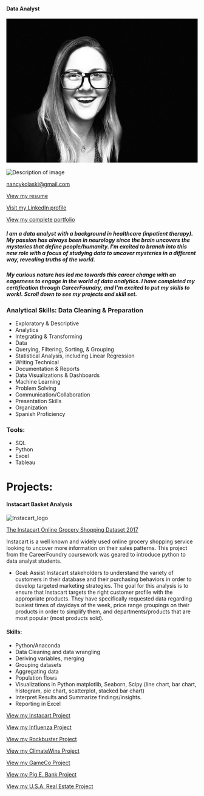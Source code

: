 #### Data Analyst                        
![About me](assets/profile.jpeg)

<img src="assests/profile.jpeg" width="300" height="200" alt="Description of image">

nancykolaski@gmail.com

[View  my resume](https://github.com/Nancy-Kolaski/Nancy-Kolaski.github.io/raw/main/kolaski-Nancy-resume.pdf)

[Visit my LinkedIn profile](https://www.linkedin.com/in/nancy-kolaski-040b222b0/)

[View my complete portfolio](https://github.com/Nancy-Kolaski/Nancy-Kolaski.github.io/raw/main/NK%20Data%20Analytics%20Portfolio%20(6).pdf)








##### I am a data analyst with a background in healthcare (inpatient therapy). My passion has always been in neurology since the brain uncovers the mysteries that define people/humanity. I'm excited to branch into this new role with a focus of studying data to uncover mysteries in a different way, revealing truths of the world. 

##### My curious nature has led me towards this career change with an eagerness to engage in the world of data analytics.  I have completed my certification through CareerFoundry, and I'm excited to put my skills to work!.  Scroll down to see my projects and skill set.

### Analytical Skills:  Data Cleaning & Preparation
* Exploratory & Descriptive    
* Analytics
* Integrating & Transforming 
* Data
* Querying, Filtering, Sorting, & Grouping
* Statistical Analysis, including Linear Regression
* Writing Technical
* Documentation & Reports
* Data Visualizations & Dashboards
* Machine Learning
* Problem Solving
* Communication/Collaboration
* Presentation Skills
* Organization
* Spanish Proficiency

### Tools:
* SQL
* Python
* Excel
* Tableau

# Projects:
#### **Instacart Basket Analysis**
<img width="260" alt="Instacart_logo " src="https://github.com/Nancy-Kolaski/Python-Instacart-Analysis/assets/172224909/e847a74b-0a70-43f6-8bc9-2cb4a158f430">

[The Instacart Online Grocery Shopping Dataset 2017](www.instacart.com/datasets/grocery-shopping-2017)

Instacart is a well known and widely used online grocery shopping service looking to uncover more information on their sales patterns. This project from the CareerFoundry coursework was geared to introduce python to data analyst students.
  * Goal: Assist Instacart stakeholders to understand the variety of customers in their database and their purchasing behaviors in order to develop targeted marketing strategies. The goal for this analysis is to ensure that Instacart targets the right customer profile with the appropriate products. They have specifically requested data regarding busiest times of day/days of the week, price range groupings on their products in order to simplify them, and departments/products that are most popular (most products sold).
#### **Skills:**
- Python/Anaconda
- Data Cleaning and data wrangling
- Deriving variables, merging
- Grouping datasets
- Aggregating data
- Population flows
- Visualizations in Python matplotlib, Seaborn, Scipy (line chart, bar chart, histogram, pie chart, scatterplot, stacked bar chart)
- Interpret Results and Summarize findings/insights.
- Reporting in Excel

[View my Instacart Project](https://github.com/Nancy-Kolaski/Nancy-Kolaski.github.io/raw/main/Projects!/Instacart%20Project.pdf)

[View my Influenza Project](https://github.com/Nancy-Kolaski/Nancy-Kolaski.github.io/raw/main/Projects!/Influenza%20Project.pdf)

[View my Rockbuster Project](https://github.com/Nancy-Kolaski/Nancy-Kolaski.github.io/raw/main/Projects!/Rockbuster%20Project.pdf)

[View my ClimateWins Project](https://github.com/Nancy-Kolaski/Nancy-Kolaski.github.io/raw/main/Projects!/ClimateWins%20Project.pdf)

[View my GameCo Project](https://github.com/Nancy-Kolaski/Nancy-Kolaski.github.io/raw/main/Projects!/GameCo%20Financial%20Analysis%20Project.pdf)

[View my Pig E. Bank Project](https://github.com/Nancy-Kolaski/Nancy-Kolaski.github.io/raw/main/Projects!/Pig%20E.%20Bank%20Project.pdf)

[View my U.S.A. Real Estate Project](https://github.com/Nancy-Kolaski/Nancy-Kolaski.github.io/raw/main/Projects!/U.S.A.%20Real%20Estate%20Project.pdf)








